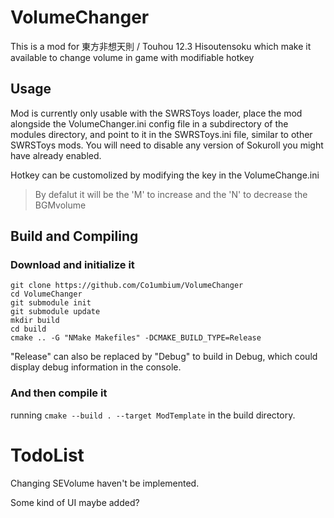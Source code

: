 # VolumeChanger
This is a mod for 東方非想天則 / Touhou 12.3 Hisoutensoku which make it available to change volume in game with modifiable hotkey

## Usage
Mod is currently only usable with the SWRSToys loader, place the mod alongside the VolumeChanger.ini config file in a subdirectory of the modules directory, and point to it in the SWRSToys.ini file, similar to other SWRSToys mods. You will need to disable any version of Sokuroll you might have already enabled.

Hotkey can be customolized by modifying the key in the VolumeChange.ini
> By defalut it will be the 'M' to increase and the 'N' to decrease the BGMvolume

## Build and Compiling
### Download and initialize it
```
git clone https://github.com/Co1umbium/VolumeChanger
cd VolumeChanger
git submodule init
git submodule update
mkdir build
cd build
cmake .. -G "NMake Makefiles" -DCMAKE_BUILD_TYPE=Release
```
"Release" can also be replaced by "Debug" to build in Debug, which could display debug information in the console.

### And then compile it
running `cmake --build . --target ModTemplate` in the build directory.

# TodoList
 Changing SEVolume haven't be implemented.

 Some kind of UI maybe added?

